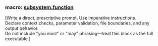 ### macro: [subsystem.function](params,...)

[Write a direct, prescriptive prompt. Use imperative instructions.  
Declare context checks, parameter validation, file boundaries, and any output behavior.  
Do not include "you must" or "may" phrasing—treat this block as the full executable.]
